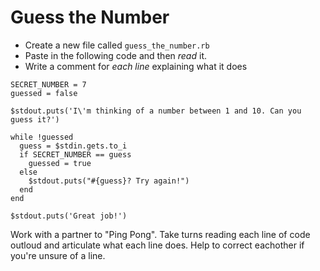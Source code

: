 # Guess the Number

- Create a new file called `guess_the_number.rb`
- Paste in the following code and then *read* it.
- Write a comment for *each line* explaining what it does

```
SECRET_NUMBER = 7
guessed = false

$stdout.puts('I\'m thinking of a number between 1 and 10. Can you guess it?')

while !guessed
  guess = $stdin.gets.to_i
  if SECRET_NUMBER == guess
    guessed = true
  else
    $stdout.puts("#{guess}? Try again!")
  end
end

$stdout.puts('Great job!')
```

Work with a partner to "Ping Pong".
Take turns reading each line of code outloud and articulate what each line does.
Help to correct eachother if you're unsure of a line.
